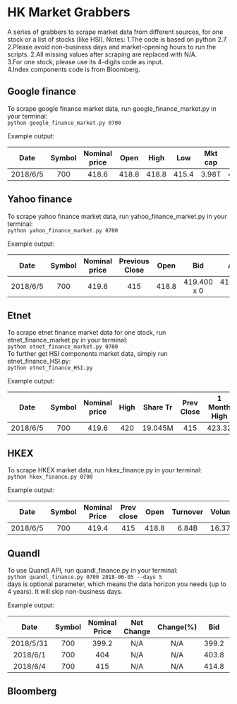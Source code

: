 HK Market Grabbers
=
A series of grabbers to scrape market data from different sources, for one stock or a list of stocks (like HSI).
Notes:
1.The code is based on python 2.7.
2.Please avoid non-business days and market-opening hours to run the scripts.
2.All missing values after scraping are replaced with N/A.      
3.For one stock, please use its 4-digits code as input.   
4.Index components code is from Bloomberg.

Google finance
-
To scrape google finance market data, run google_finance_market.py in your terminal:   
`python google_finance_market.py 0700`    

Example output:  
    
Date|Symbol|Nominal price|Open|High|Low|Mkt cap|P/E ratio|Div yield|Prev close
:-:|:-:|:-:|:-:|:-:|:-:|:-:|:-:|:-:|:-:
2018/6/5|700|418.6|418.8|418.8|415.4|3.98T|40.67|0.21%|415

Yahoo finance
-
To scrape yahoo finance market data, run yahoo_finance_market.py in your terminal:   
`python yahoo_finance_market.py 0700` 

Example output:
        
Date|Symbol|Nominal price|Previous Close|Open|Bid|Ask
:-:|:-:|:-:|:-:|:-:|:-:|:-:
2018/6/5|700|419.6|415|418.8|419.400 x 0|419.600 x 0


Etnet
-
To scrape etnet finance market data for one stock, run etnet_finance_market.py in your terminal:   
`python etnet_finance_market.py 0700`       
To further get HSI components market data, simply run etnet_finance_HSI.py:     
`python etnet_finance_HSI.py` 
        
Example output:

Date|Symbol|Nominal price|High|Share Tr|Prev Close|1 Month High|MKT Cap|Low|Turnover|Open
:-:|:-:|:-:|:-:|:-:|:-:|:-:|:-:|:-:|:-:|:-:
2018/6/5|700|419.6|420|19.045M|415|423.32|3,944.030B|415.4|7.962B|418.8


HKEX
-
To scrape HKEX market data, run hkex_finance.py in your terminal:   
`python hkex_finance.py 0700` 

Example output:
        
Date|Symbol|Nominal Price|Prev close|Open|Turnover|Volume|Mkt cap|Bid|Ask|EPS(RMB)
:-:|:-:|:-:|:-:|:-:|:-:|:-:|:-:|:-:|:-:|:-:
2018/6/5|700|419.4|415|418.8|6.84B|16.37M|3,985.84B|419.4|419.6|7.5986


Quandl
-
To use Quandl API, run quandl_finance.py in your terminal:      
`python quandl_finance.py 0700 2018-06-05 --days 5`         
days is optional parameter, which means the data horizon you needs (up to 4 years). It will skip non-business days.

Example output:
        
Date|Symbol|Nominal Price|Net Change|Change(%)|Bid|Ask|P/E(x)|High|Low|Previous Close
:-:|:-:|:-:|:-:|:-:|:-:|:-:|:-:|:-:|:-:|:-:
2018/5/31|700|399.2|N/A|N/A|399.2|399.4|N/A|401.8|395.2|395	
2018/6/1|700|404|N/A|N/A|403.8|404|N/A|404|398.2|399.2
2018/6/4|700|415|N/A|N/A|414.8|415|N/A|415|408.8|404

Bloomberg
-






